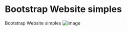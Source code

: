 # Bootstrap Website simples
Bootstrap Website simples 
![image](https://github.com/Johnwesleysousa/Website-Bootstrap-simples/assets/148167973/cd04dbde-c300-4e55-86a4-a543a7d45498)
